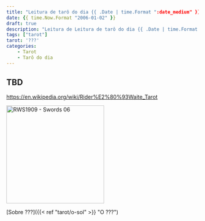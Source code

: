```yaml
---
title: "Leitura de tarô do dia {{ .Date | time.Format ":date_medium" }}"
date: {{ time.Now.Format "2006-01-02" }}
draft: true
description: "Leitura de Leitura de tarô do dia {{ .Date | time.Format ":date_long" }} e sua explicação"
tags: ["tarot"]
tarot: '???'
categories:
    - Tarot
    - Tarô do dia
---
```


## TBD

https://en.wikipedia.org/wiki/Rider%E2%80%93Waite_Tarot

<img width="256" alt="RWS1909 - Swords 06" src="https://upload.wikimedia.org/wikipedia/commons/thumb/a/a6/RWS1909_-_Swords_06.jpeg/512px-RWS1909_-_Swords_06.jpeg?20240415194420">


[Sobre ???]({{< ref "tarot/o-sol" >}} "O ???")
